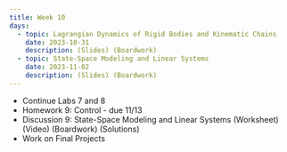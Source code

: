 ```yaml
---
title: Week 10
days:
  - topic: Lagrangian Dynamics of Rigid Bodies and Kinematic Chains
    date: 2023-10-31
    description: (Slides) (Boardwork)
  - topic: State-Space Modeling and Linear Systems
    date: 2023-11-02
    description: (Slides) (Boardwork)
---
```


- Continue Labs 7 and 8
- Homework 9: Control - due 11/13
- Discussion 9: State-Space Modeling and Linear Systems (Worksheet) (Video) (Boardwork) (Solutions)
- Work on Final Projects

<a id="Week11"></a>


